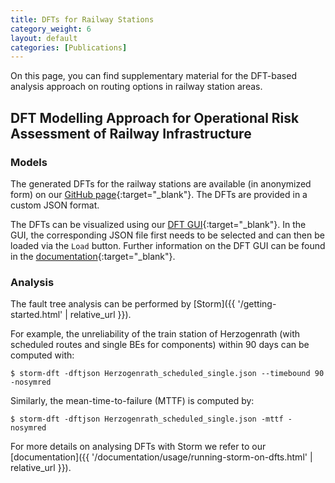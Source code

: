 ```yaml
---
title: DFTs for Railway Stations
category_weight: 6
layout: default
categories: [Publications]
---
```


On this page, you can find supplementary material for the DFT-based analysis approach on routing options in railway station areas.

## DFT Modelling Approach for Operational Risk Assessment of Railway Infrastructure

### Models

The generated DFTs for the railway stations are available (in anonymized form) on our [GitHub page](https://github.com/moves-rwth/dft-examples/tree/master/case_studies/railway_station_area){:target="_blank"}.
The DFTs are provided in a custom JSON format.

The DFTs can be visualized using our [DFT GUI](https://moves-rwth.github.io/dft-gui/){:target="_blank"}.
In the GUI, the corresponding JSON file first needs to be selected and can then be loaded via the `Load` button.
Further information on the DFT GUI can be found in the [documentation](https://github.com/moves-rwth/dft-gui/blob/master/doc/user_manual.md){:target="_blank"}.

### Analysis

The fault tree analysis can be performed by [Storm]({{ '/getting-started.html' | relative_url }}).

For example, the unreliability of the train station of Herzogenrath (with scheduled routes and single BEs for components) within 90 days can be computed with:
```console
$ storm-dft -dftjson Herzogenrath_scheduled_single.json --timebound 90 -nosymred
```

Similarly, the mean-time-to-failure (MTTF) is computed by:
```console
$ storm-dft -dftjson Herzogenrath_scheduled_single.json -mttf -nosymred
```

For more details on analysing DFTs with Storm we refer to our [documentation]({{ '/documentation/usage/running-storm-on-dfts.html' | relative_url }}).

